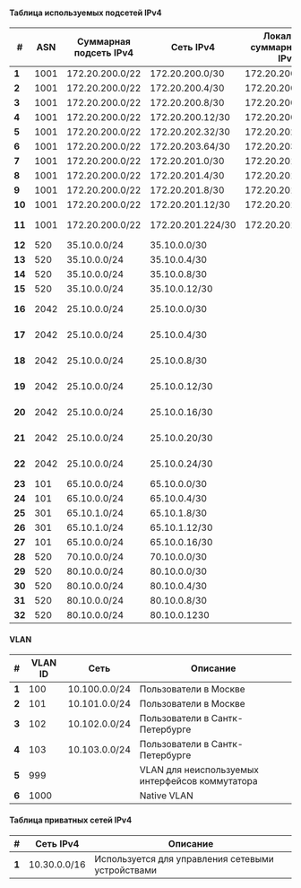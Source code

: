 #### Таблица используемых подсетей IPv4

| **#**  | **ASN** | **Суммарная подсеть IPv4** | **Сеть IPv4**     | **Локальная суммарная сеть IPv4** | **Сайт**        | **Соединение** |
|--------|---------|----------------------------|-------------------|-----------------------------------|-----------------|----------------|
| **1**  | 1001    | 172.20.200.0/22            | 172.20.200.0/30   | 172.20.200.0/27                   | Москва          | R14 <> R12     |
| **2**  | 1001    | 172.20.200.0/22            | 172.20.200.4/30   | 172.20.200.0/27                   | Москва          | R14 <> R13     |
| **3**  | 1001    | 172.20.200.0/22            | 172.20.200.8/30   | 172.20.200.0/27                   | Москва          | R15 <> R13     |
| **4**  | 1001    | 172.20.200.0/22            | 172.20.200.12/30  | 172.20.200.0/27                   | Москва          | R15 <> R12     |
| **5**  | 1001    | 172.20.200.0/22            | 172.20.202.32/30  | 172.20.202.32/27                  | Москва          | R14 <> R19     |
| **6**  | 1001    | 172.20.200.0/22            | 172.20.203.64/30  | 172.20.203.64/27                  | Москва          | R15 <> R20     |
| **7**  | 1001    | 172.20.200.0/22            | 172.20.201.0/30   | 172.20.201.0/27                   | Москва          | R12 <> SW4     |
| **8**  | 1001    | 172.20.200.0/22            | 172.20.201.4/30   | 172.20.201.0/27                   | Москва          | R12 <> SW5     |
| **9**  | 1001    | 172.20.200.0/22            | 172.20.201.8/30   | 172.20.201.0/27                   | Москва          | R13 <> SW5     |
| **10** | 1001    | 172.20.200.0/22            | 172.20.201.12/30  | 172.20.201.0/27                   | Москва          | R13 <> SW4     |
| **11** | 1001    | 172.20.200.0/22            | 172.20.201.224/30 | 172.20.201.224/27                 | Москва          | SW4 <> SW5     |
| **12** | 520     | 35.10.0.0/24               | 35.10.0.0/30      |                                   | Триада          | R23 <> R25     |
| **13** | 520     | 35.10.0.0/24               | 35.10.0.4/30      |                                   | Триада          | R23 <> R24     |
| **14** | 520     | 35.10.0.0/24               | 35.10.0.8/30      |                                   | Триада          | R24 <> R26     |
| **15** | 520     | 35.10.0.0/24               | 35.10.0.12/30     |                                   | Триада          | R26 <> R25     |
| **16** | 2042    | 25.10.0.0/24               | 25.10.0.0/30      |                                   | Санкт-Петербург | R18 <> R17     |
| **17** | 2042    | 25.10.0.0/24               | 25.10.0.4/30      |                                   | Санкт-Петербург | R18 <> R16     |
| **18** | 2042    | 25.10.0.0/24               | 25.10.0.8/30      |                                   | Санкт-Петербург | R16 <> R32     |
| **19** | 2042    | 25.10.0.0/24               | 25.10.0.12/30     |                                   | Санкт-Петербург | R17 <> SW9     |
| **20** | 2042    | 25.10.0.0/24               | 25.10.0.16/30     |                                   | Санкт-Петербург | R16 <> SW10    |
| **21** | 2042    | 25.10.0.0/24               | 25.10.0.20/30     |                                   | Санкт-Петербург | R17 <> SW10    |
| **22** | 2042    | 25.10.0.0/24               | 25.10.0.24/30     |                                   | Санкт-Петербург | R16 <> SW9     |
| **23** | 101     | 65.10.0.0/24               | 65.10.0.0/30      |                                   | Киторн          | R14 <> R22     |
| **24** | 101     | 65.10.0.0/24               | 65.10.0.4/30      |                                   | Киторн          | R22 <> R23     |
| **25** | 301     | 65.10.1.0/24               | 65.10.1.8/30      |                                   | Ламас           | R15 <> R21     |
| **26** | 301     | 65.10.1.0/24               | 65.10.1.12/30     |                                   | Ламас           | R21 <> R24     |
| **27** | 101     | 65.10.0.0/24               | 65.10.0.16/30     |                                   | Киторн          | R22 <> R21     |
| **28** | 520     | 70.10.0.0/24               | 70.10.0.0/30      |                                   | Лабытнанги      | R25 <> R27     |
| **29** | 520     | 80.10.0.0/24               | 80.10.0.0/30      |                                   | Чокурдах        | R25 <> R28     |
| **30** | 520     | 80.10.0.0/24               | 80.10.0.4/30      |                                   | Чокурдах        | R26 <> R28     |
| **31** | 520     | 80.10.0.0/24               | 80.10.0.8/30      |                                   |                 | R24 <> R18     |
| **32** | 520     | 80.10.0.0/24               | 80.10.0.1230      |                                   |                 | R26 <> R18     |

#### VLAN

| **#** | **VLAN ID** | **Сеть**      | **Описание**                                    |
|-------|-------------|---------------|-------------------------------------------------|
| **1** | 100         | 10.100.0.0/24 | Пользователи в Москве                           |
| **2** | 101         | 10.101.0.0/24 | Пользователи в Москве                           |
| **3** | 102         | 10.102.0.0/24 | Пользователи в Сантк-Петербурге                 |
| **4** | 103         | 10.103.0.0/24 | Пользователи в Сантк-Петербурге                 |
| **5** | 999         |               | VLAN для неиспользуемых интерфейсов коммутатора |
| **6** | 1000        |               | Native VLAN                                     |

#### Таблица приватных сетей IPv4

| **#** | **Сеть IPv4** | **Описание**                                      |
|-------|---------------|---------------------------------------------------|
| **1** | 10.30.0.0/16  | Используется для управления сетевыми устройствами |
